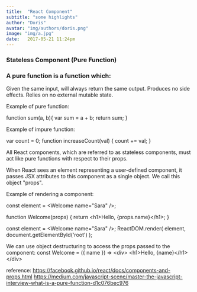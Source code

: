 ```yaml
---
title:  "React Component"
subtitle: "some highlights"
author: "Doris"
avatar: "img/authors/doris.png"
image: "img/a.jpg"
date:   2017-05-21 11:24pm
---
```


### Stateless Component (Pure Function)


### A pure function is a function which:
Given the same input, will always return the same output.
Produces no side effects.
Relies on no external mutable state.

Example of pure function: 

function sum(a, b){
	var sum = a + b;
	return sum;
}

Example of impure function: 

var count = 0;
function increaseCount(val) {
    count += val;
}


All React components, which are referred to as stateless components, must act like pure functions with respect to their props.

When React sees an element representing a user-defined component, it passes JSX attributes to this component as a single object. We call this object "props".

Example of rendering a component: 

const element = &lt;Welcome name="Sara" /&gt;;


function Welcome(props) {
  return &lt;h1&gt;Hello, {props.name}&lt;/h1&gt;;
}

const element = &lt;Welcome name="Sara" /&gt;;
ReactDOM.render(
  element,
  document.getElementById('root')
);


We can use object destructuring to access the props passed to the component:
const Welcome = ({ name }) =>
  &lt;div&gt;
    &lt;h1&gt;Hello, {name}&lt;/h1&gt;
  &lt;/div&gt;


reference: 
https://facebook.github.io/react/docs/components-and-props.html
https://medium.com/javascript-scene/master-the-javascript-interview-what-is-a-pure-function-d1c076bec976

